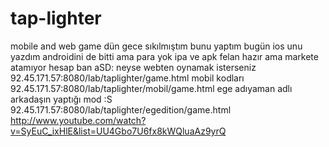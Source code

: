 tap-lighter
===========

mobile and web game 
dün gece sıkılmıştım bunu yaptım bugün ios unu yazdım androidini de bitti ama para yok ipa ve apk felan hazır ama markete atamıyor hesap ban aSD: neyse webten oynamak isterseniz
92.45.171.57:8080/lab/taplighter/game.html
mobil kodları 92.45.171.57:8080/lab/taplighter/mobil/game.html
ege adıyaman adlı arkadaşın yaptığı mod :S 
92.45.171.57:8080/lab/taplighter/egedition/game.html
http://www.youtube.com/watch?v=SyEuC_ixHlE&list=UU4Gbo7U6fx8kWQluaAz9yrQ
